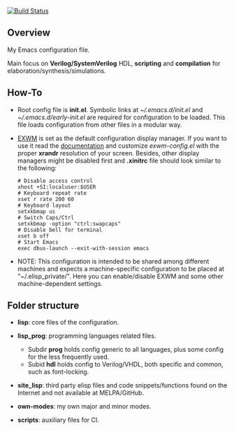 [![Build Status](https://github.com/gmlarumbe/emacsconf/workflows/CI/badge.svg)](https://github.com/gmlarumbe/emacsconf/actions)


## Overview

My Emacs configuration file.

Main focus on **Verilog/SystemVerilog** HDL, **scripting** and **compilation** for elaboration/synthesis/simulations.

## How-To ##

  * Root config file is **init.el**. Symbolic links at *~/.emacs.d/init.el* and *~/.emacs.d/early-init.el* are required for configuration to be loaded. This file loads configuration from other files in a modular way.

  * [EXWM](https://github.com/ch11ng/exwm) is set as the default configuration display manager. If you want to use it read the [documentation](https://github.com/ch11ng/exwm/wiki) and customize *exwm-config.el* with the proper **xrandr** resolution of your screen. Besides, other display managers might be disabled first and **.xinitrc** file should look similar to the following:

      ```shell
    # Disable access control
    xhost +SI:localuser:$USER
    # Keyboard repeat rate
    xset r rate 200 60
    # Keyboard layout
    setxkbmap us
    # Switch Caps/Ctrl
    setxkbmap -option "ctrl:swapcaps"
    # Disable bell for terminal
    xset b off
    # Start Emacs
    exec dbus-launch --exit-with-session emacs
      ```

  * NOTE: This configuration is intended to be shared among different machines and expects a machine-specific configuration to be placed at "~/.elisp_private/". Here you can enable/disable EXWM and some other machine-dependent settings.


## Folder structure ##

  * **lisp**: core files of the configuration.

  * **lisp_prog**: programming languages related files.
    * Subdir **prog** holds config generic to all languages, plus some config for the less frequently used.
    * Subid **hdl** holds config to Verilog/VHDL, both specific and common, such as font-locking.

  * **site_lisp**: third party elisp files and code snippets/functions found on the Internet and not available at MELPA/GitHub.

  * **own-modes**: my own major and minor modes.

  * **scripts**: auxiliary files for CI.


